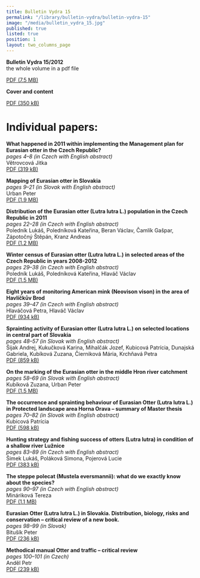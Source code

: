 ```yaml
---
title: Bulletin Vydra 15
permalink: "/library/bulletin-vydra/bulletin-vydra-15"
image: "/media/bulletin_vydra_15.jpg"
published: true
listed: true
position: 1
layout: two_columns_page
---
```

**Bulletin Vydra 15/2012**  
the whole volume in a pdf file

[PDF (7.5 MB)](/media/Bulletin_Vydra_15_2012.pdf)

**Cover and content**

[PDF (350 kB)](/media/BV_cover_15_2012.pdf)

# Individual papers:

**What happened in 2011 within implementing the Management plan for
Eurasian otter in the Czech Republic?**  
*pages 4–8 (in Czech with English abstract)*  
Větrovcová Jitka  
[PDF (319 kB)](/media/Vetrovcova_4_8.pdf)

**Mapping of Eurasian otter in Slovakia**  
*pages 9–21 (in Slovak with English abstract)*  
Urban Peter  
[PDF (1.9 MB)](/media/Urban_9_21.pdf)

**Distribution of the Eurasian otter (Lutra lutra L.) population in the
Czech Republic in 2011**  
*pages 22–28 (in Czech with English abstract)*  
Poledník Lukáš, Poledníková Kateřina, Beran Václav, Čamlík Gašpar,
Zápotočný Štěpán, Kranz Andreas  
[PDF (1.2 MB)](/media/Polednik_etal_22_28.pdf)

**Winter census of Eurasian otter (Lutra lutra L.) in selected areas of
the Czech Republic in years 2008-2012**  
*pages 29–38 (in Czech with English abstract)*  
Poledník Lukáš, Poledníková Kateřina, Hlaváč Václav  
[PDF (1.5 MB)](/media/Polednik_etal_29_38.pdf)

**Eight years of monitoring American mink (Neovison vison) in the area
of Havlíčkův Brod**  
*pages 39–47 (in Czech with English abstract)*  
Hlaváčová Petra, Hlaváč Václav  
[PDF (934 kB)](/media/Hlavacova_39_47.pdf)

**Sprainting activity of Eurasian otter (Lutra lutra L.) on selected
locations in central part of Slovakia**  
*pages 48–57 (in Slovak with English abstract)*  
Šijak Andrej, Kukučková Karina, Mihalčák Jozef, Kubicová Patrícia,
Dunajská Gabriela, Kubíková Zuzana, Čierniková Mária, Krchňavá Petra  
[PDF (859 kB)](/media/Sijak_etal_48_57.pdf)

**On the marking of the Eurasian otter in the middle Hron river
catchment**  
*pages 58–69 (in Slovak with English abstract)*  
Kubíková Zuzana, Urban Peter  
[PDF (1.5 MB)](/media/Kubikova_Urban_58_69.pdf)

**The occurrence and sprainting behaviour of Eurasian Otter (Lutra lutra
L.) in Protected landscape area Horna Orava – summary of Master
thesis**  
*pages 70–82 (in Slovak with English abstract)*  
Kubicová Patrícia  
[PDF (598 kB)](/media/Kubicova_70_82.pdf)

**Hunting strategy and fishing success of otters (Lutra lutra) in
condition of a shallow river Lužnice**  
*pages 83–89 (in Czech with English abstract)*  
Šimek Lukáš, Poláková Simona, Pojerová Lucie  
[PDF (383 kB)](/media/Simek_etal_83_89.pdf)

**The steppe polecat (Mustela eversmannii): what do we exactly know
about the species?**  
*pages 90–97 (in Czech with English abstract)*  
Mináriková Tereza  
[PDF (1.1 MB)](/media/Minarikova_90_97.pdf)

**Eurasian Otter (Lutra lutra L.) in Slovakia. Distribution, biology,
risks and conservation – critical review of a new book.**  
*pages 98–99 (in Slovak)*  
Bitušík Peter  
[PDF (236 kB)](/media/Bitu__k_98_99.pdf)

**Methodical manual Otter and traffic – critical review**  
*pages 100–101 (in Czech)*  
Anděl Petr  
[PDF (239 kB)](/media/Andel_100_101.pdf)


[1]: https://www.alkawildlife.eu/download/urban-9_21.pdf
